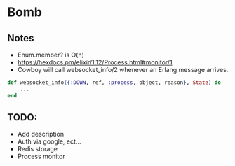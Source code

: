 # Bomb


## Notes
- Enum.member? is O(n)
- https://hexdocs.pm/elixir/1.12/Process.html#monitor/1
- Cowboy will call websocket_info/2 whenever an Erlang message arrives.

```elixir
def websocket_info({:DOWN, ref, :process, object, reason}, State) do
    ...
end
```

## TODO:
- Add description
- Auth via google, ect...
- Redis storage
- Process monitor
